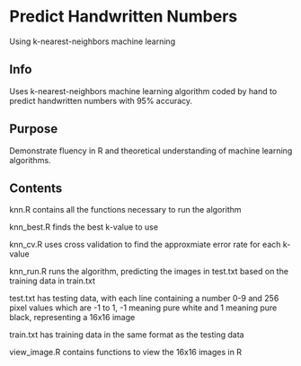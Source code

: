 # Predict Handwritten Numbers
Using k-nearest-neighbors machine learning

## Info
Uses k-nearest-neighbors machine learning algorithm coded by hand to predict handwritten numbers with 95% accuracy.

## Purpose
Demonstrate fluency in R and theoretical understanding of machine learning algorithms.

## Contents
knn.R contains all the functions necessary to run the algorithm

knn_best.R finds the best k-value to use

knn_cv.R uses cross validation to find the approxmiate error rate for each k-value

knn_run.R runs the algorithm, predicting the images in test.txt based on the training data in train.txt

test.txt has testing data, with each line containing a number 0-9 and 256 pixel values which are -1 to 1, -1 meaning pure white and 1 meaning pure black, representing a 16x16 image

train.txt has training data in the same format as the testing data

view_image.R contains functions to view the 16x16 images in R
